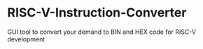 # RISC-V-Instruction-Converter
GUI tool to convert your demand to BIN and HEX code for RISC-V development
